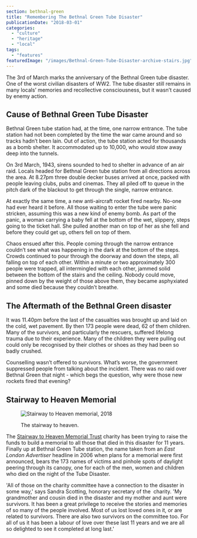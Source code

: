 ```yaml
---
section: bethnal-green
title: "Remembering The Bethnal Green Tube Disaster"
publicationDate: "2018-03-01"
categories: 
  - "culture"
  - "heritage"
  - "local"
tags: 
  - "features"
featuredImage: "/images/Bethnal-Green-Tube-Disaster-archive-stairs.jpg"
---
```


The 3rd of March marks the anniversary of the Bethnal Green tube disaster. One of the worst civilian disasters of WW2. The tube disaster still remains in many locals’ memories and recollective consciousness, but it wasn’t caused by enemy action.

## Cause of Bethnal Green Tube Disaster

Bethnal Green tube station had, at the time, one narrow entrance. The tube station had not been completed by the time the war came around and so tracks hadn’t been lain. Out of action, the tube station acted for thousands as a bomb shelter. It accommodated up to 10,000, who would stow away deep into the tunnels.

On 3rd March, 1943, sirens sounded to hed to shelter in advance of an air raid. Locals headed for Bethnal Green tube station from all directions across the area. At 8.27pm three double decker buses arrived at once, packed with people leaving clubs, pubs and cinemas. They all piled off to queue in the pitch dark of the blackout to get through the single, narrow entrance.

At exactly the same time, a new anti-aircraft rocket fired nearby. No-one had ever heard it before. All those waiting to enter the tube were panic stricken, assuming this was a new kind of enemy bomb. As part of the panic, a woman carrying a baby fell at the bottom of the wet, slippery, steps going to the ticket hall. She pulled another man on top of her as she fell and before they could get up, others fell on top of them.

Chaos ensued after this. People coming through the narrow entrance couldn’t see what was happening in the dark at the bottom of the steps. Crowds continued to pour through the doorway and down the steps, all falling on top of each other. Within a minute or two approximately 300 people were trapped, all intermingled with each other, jammed solid between the bottom of the stairs and the ceiling. Nobody could move, pinned down by the weight of those above them, they became asphyxiated and some died because they couldn’t breathe.

## The Aftermath of the Bethnal Green disaster

It was 11.40pm before the last of the casualties was brought up and laid on the cold, wet pavement. By then 173 people were dead, 62 of them children. Many of the survivors, and particularly the rescuers, suffered lifelong trauma due to their experience. Many of the children they were pulling out could only be recognised by their clothes or shoes as they had been so badly crushed.

Counselling wasn’t offered to survivors. What’s worse, the government suppressed people from talking about the incident. There was no raid over Bethnal Green that night - which begs the question, why were those new rockets fired that evening?

## Stairway to Heaven Memorial

<figure>

![Stairway to Heaven memorial, 2018](/images/Stairyway-to-heaven-memorial.jpg)

<figcaption>

The stairway to heaven.

</figcaption>

</figure>

The [Stairway to Heaven Memorial Trust](https://www.stairwaytoheavenmemorial.org/gpage5.html) charity has been trying to raise the funds to build a memorial to all those that died in this disaster for 11 years. Finally up at Bethnal Green Tube station, the name taken from an _East London Advertiser_ headline in 2006 when plans for a memorial were first announced, bears the 173 names of victims and pinhole spots of daylight peering through its canopy, one for each of the men, women and children who died on the night of the Tube Disaster.

'All of those on the charity committee have a connection to the disaster in some way,' says Sandra Scotting, honorary secretary of the  charity. 'My grandmother and cousin died in the disaster and my mother and aunt were survivors. It has been a great privilege to receive the stories and memories of so many of the people involved. Most of us lost loved ones in it, or are related to survivors. There are also two survivors on the committee too. For all of us it has been a labour of love over these last 11 years and we are all so delighted to see it completed at long last.'
